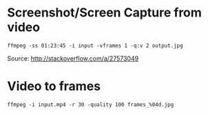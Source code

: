 # Screenshot/Screen Capture from video

```
ffmpeg -ss 01:23:45 -i input -vframes 1 -q:v 2 output.jpg
```

Source: http://stackoverflow.com/a/27573049

# Video to frames

```
ffmpeg -i input.mp4 -r 30 -quality 100 frames_%04d.jpg
```
